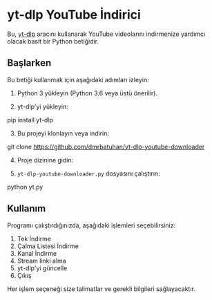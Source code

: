 # yt-dlp YouTube İndirici

Bu, [yt-dlp](https://github.com/yt-dlp/yt-dlp) aracını kullanarak YouTube videolarını indirmenize yardımcı olacak basit bir Python betiğidir.

## Başlarken

Bu betiği kullanmak için aşağıdaki adımları izleyin:

1. Python 3 yükleyin (Python 3.6 veya üstü önerilir).

2. yt-dlp'yi yükleyin:

pip install yt-dlp

3. Bu projeyi klonlayın veya indirin:

git clone https://github.com/dmrbatuhan/yt-dlp-youtube-downloader

4. Proje dizinine gidin:


5. `yt-dlp-youtube-downloader.py` dosyasını çalıştırın:

python yt.py

## Kullanım

Programı çalıştırdığınızda, aşağıdaki işlemleri seçebilirsiniz:

1. Tek İndirme
2. Çalma Listesi İndirme
3. Kanal İndirme
4. Stream linki alma
5. yt-dlp'yi güncelle
6. Çıkış

Her işlem seçeneği size talimatlar ve gerekli bilgileri sağlayacaktır.
